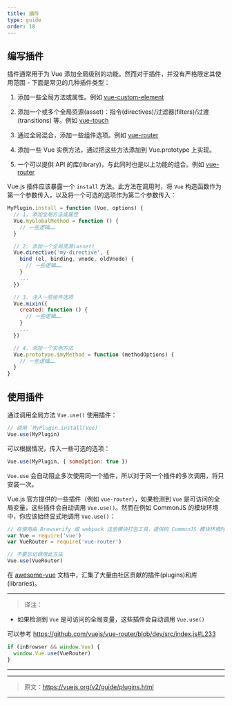```yaml
---
title: 插件
type: guide
order: 18
---
```


## 编写插件

插件通常用于为 Vue 添加全局级别的功能。然而对于插件，并没有严格限定其使用范围 - 下面是常见的几种插件类型：

1. 添加一些全局方法或属性。例如 [vue-custom-element](https://github.com/karol-f/vue-custom-element)

2. 添加一个或多个全局资源(asset)：指令(directives)/过滤器(filters)/过渡(transitions) 等。例如 [vue-touch](https://github.com/vuejs/vue-touch)

3. 通过全局混合，添加一些组件选项。例如 [vue-router](https://github.com/vuejs/vue-router)

4. 添加一些 Vue 实例方法，通过把这些方法添加到 Vue.prototype 上实现。

5. 一个可以提供 API 的库(library)，与此同时也是以上功能的组合。例如 [vue-router](https://github.com/vuejs/vue-router)

Vue.js 插件应该暴露一个 `install` 方法。此方法在调用时，将 `Vue` 构造函数作为第一个参数传入，以及将一个可选的选项作为第二个参数传入：

``` js
MyPlugin.install = function (Vue, options) {
  // 1. 添加全局方法或属性
  Vue.myGlobalMethod = function () {
    // 一些逻辑……
  }

  // 2. 添加一个全局资源(asset)
  Vue.directive('my-directive', {
    bind (el, binding, vnode, oldVnode) {
      // 一些逻辑……
    }
    ...
  })

  // 3. 注入一些组件选项
  Vue.mixin({
    created: function () {
      // 一些逻辑……
    }
    ...
  })

  // 4. 添加一个实例方法
  Vue.prototype.$myMethod = function (methodOptions) {
    // 一些逻辑……
  }
}
```

## 使用插件

通过调用全局方法 `Vue.use()` 使用插件：

``` js
// 调用 `MyPlugin.install(Vue)`
Vue.use(MyPlugin)
```

可以根据情况，传入一些可选的选项：

``` js
Vue.use(MyPlugin, { someOption: true })
```

`Vue.use` 会自动阻止多次使用同一个插件，所以对于同一个插件的多次调用，将只安装一次。

Vue.js 官方提供的一些插件（例如 `vue-router`），如果检测到 `Vue` 是可访问的全局变量，这些插件会自动调用 `Vue.use()`。然而在例如 CommonJS 的模块环境中，你应该始终显式地调用 `Vue.use()`：

``` js
// 在使用由 Browserify 或 webpack 这些模块打包工具，提供的 CommonJS 模块环境时
var Vue = require('vue')
var VueRouter = require('vue-router')

// 不要忘记调用此方法
Vue.use(VueRouter)
```

在 [awesome-vue](https://github.com/vuejs/awesome-vue#components--libraries) 文档中，汇集了大量由社区贡献的插件(plugins)和库(libraries)。

***

> 译注：

* 如果检测到 `Vue` 是可访问的全局变量，这些插件会自动调用 `Vue.use()`

可以参考 https://github.com/vuejs/vue-router/blob/dev/src/index.js#L233

``` javascript
if (inBrowser && window.Vue) {
  window.Vue.use(VueRouter)
}
```

***

***

> 原文：https://vuejs.org/v2/guide/plugins.html

***
